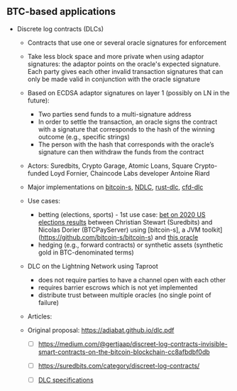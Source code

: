 ## BTC-based applications

- Discrete log contracts (DLCs)
  - Contracts that use one or several oracle signatures for enforcement
  - Take less block space and more private when using adaptor signatures: the adaptor points on the oracle's expected signature. Each party gives each other invalid transaction signatures that can only be made valid in conjunction with the oracle signature
  
  - Based on ECDSA adaptor signatures on layer 1 (possibly on LN in the future):
    - Two parties send funds to a multi-signature address
    - In order to settle the transaction, an oracle signs the contract with a signature that corresponds to the hash of the winning outcome (e.g., specific strings)
    - The person with the hash that corresponds with the oracle’s signature can then withdraw the funds from the contract
  - Actors: Suredbits, Crypto Garage, Atomic Loans, Square Crypto-funded Loyd Fornier, Chaincode Labs developer Antoine Riard
  - Major implementations on [bitcoin-s](https://github.com/bitcoin-s/bitcoin-s/tree/adaptor-dlc/dlc/src/main/scala/org/bitcoins/dlc), [NDLC](https://github.com/dgarage/NDLC), [rust-dlc](https://github.com/p2pderivatives/rust-dlc), [cfd-dlc](https://github.com/p2pderivatives/cfd-dlc)
  - Use cases:
    - betting (elections, sports) - 1st use case: [bet on 2020 US elections results](https://twitter.com/NicolasDorier/status/1303356212705030144) between Christian Stewart (Suredbits) and Nicolas Dorier (BTCPayServer) using [bitcoin-s], a JVM toolkit](https://github.com/bitcoin-s/bitcoin-s) and [this oracle](https://twitter.com/outcomeobserver)
    - hedging (e.g., forward contracts) or synthetic assets (synthetic gold in BTC-denominated terms)
   - DLC on the Lightning Network using Taproot
      - does not require parties to have a channel open with each other
      - requires barrier escrows which is not yet implemented
      - distribute trust between multiple oracles (no single point of failure)
   - Articles:
    - Original proposal: https://adiabat.github.io/dlc.pdf
      - [ ] https://medium.com/@gertjaap/discreet-log-contracts-invisible-smart-contracts-on-the-bitcoin-blockchain-cc8afbdbf0db
      - [ ] https://suredbits.com/category/discreet-log-contracts/
      - [ ] [DLC specifications](https://suredbits.com/category/discreet-log-contracts)
      
